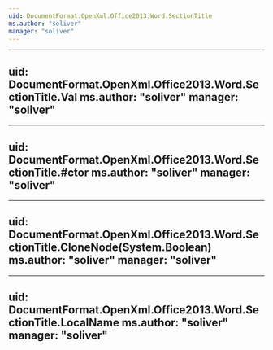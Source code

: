```yaml
---
uid: DocumentFormat.OpenXml.Office2013.Word.SectionTitle
ms.author: "soliver"
manager: "soliver"
---
```


---
uid: DocumentFormat.OpenXml.Office2013.Word.SectionTitle.Val
ms.author: "soliver"
manager: "soliver"
---

---
uid: DocumentFormat.OpenXml.Office2013.Word.SectionTitle.#ctor
ms.author: "soliver"
manager: "soliver"
---

---
uid: DocumentFormat.OpenXml.Office2013.Word.SectionTitle.CloneNode(System.Boolean)
ms.author: "soliver"
manager: "soliver"
---

---
uid: DocumentFormat.OpenXml.Office2013.Word.SectionTitle.LocalName
ms.author: "soliver"
manager: "soliver"
---
